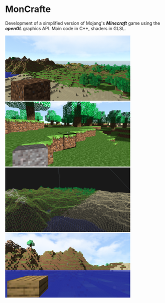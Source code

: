# MonCrafte
Development of a simplified version of Mojang's ***Minecraft*** game using the ***openGL*** graphics API. Main code in C++, shaders in GLSL.

<p float="center">
  <img src="./resources/screenshot_1.PNG" width="400"/>
  <img src="./resources/screenshot_2.PNG" width="400"/>
  <img src="./resources/screenshot_3.PNG" width="400"/>
  <img src="./resources/screenshot_4.PNG" width="400"/>
</p>
